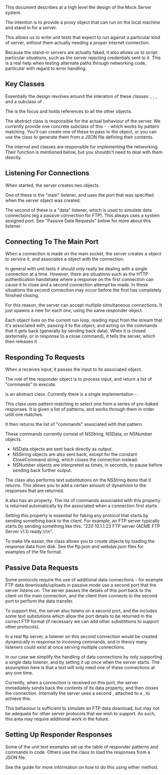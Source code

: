 This document describes at a high level the design of the Mock Server system.

The intention is to provide a proxy object that can run on the local machine and stand in for a server.

This allows us to write unit tests that expect to run against a particular kind of server, without them actually needing a proper internet connection.

Because the stand-in servers are actually faked, it also allows us to script particular situations, such as the server rejecting credentials sent to it. This is a real help when testing alternate paths through networking code, particular with regard to error handling.



Key Classes
-----------

Essentially the design revolves around the interation of these classes: <KMSServer>, <KMSConnection>, <KMSListener>, <KMSResponseCollection> and a subclass of <KMSResponder>.

The <KMSServer> is the focus and holds references to all the other objects. 

The abstract <KMSResponder> class is responsible for the actual behaviour of the server. We currently provide one concrete subclass of this - <KMSRegExResponder> - which works by pattern matching. You'll can create one of these to pass to the <KMSServer> object, or you can use the <KMSResponseCollection> class to generate them from a JSON file defining their contents.

The internal <KMSConnection> and <KMSListener> classes are responsible for implementing the networking. Their function is mentioned below, but you shouldn't need to deal with them directly.

Listening For Connections
-------------------------

When started, the server creates two <KMSListener> objects.

One of these is the "main" listener, and uses the port that was specified when the server object was created.

The second of these is a "data" listener, which is used to simulate data connections (eg a passive connection for FTP). This always uses a system assigned port. See "Passive Data Requests" below for more about this listener.


Connecting To The Main Port
---------------------------

When a connection is made on the main socket, the server creates a <KMSConnection> object to service it, and associates a <KMSResponder> object with the connection.

In general with unit tests it should only really be dealing with a single connection at a time. However, there are situations such as the HTTP authentication handshake where a response on the first connection can cause it to close and a second connection attempt be made. In these situations the second connection may occur before the first has completely finished closing.

For this reason, the server can accept multiple simultaneous connections. It just spawns a new <KMSConnection> for each one, using the same responder object.

Each <KMSConnection> object lives on the current run loop, reading input from the stream that it's associated with, passing it to the <KMSResponder> object, and acting on the commands that it gets back (generally by sending back data). When it is closed (externally, or in response to a close command), it tells the server, which then releases it.

Responding To Requests
----------------------

When a <KMSConnection> receives input, it passes the input to its associated <KMSResponder> object.

The role of the responder object is to process input, and return a list of "commands" to execute.

<KMSResponder> is an abstract class. Currently there is a single implementation - <KMSRegExResponder>.

This class uses pattern matching to select one from a series of pre-baked responses. It is given a list of patterns, and works through them in order until one matches.

It then returns the list of "commands" associated with that pattern.

These commands currently consist of NSString, NSData, or NSNumber objects.

- NSData objects are sent back directly as output.
- NSString objects are also sent back, except for the constant CloseCommand string, which closes the connection instead.
- NSNumber objects are interpreted as times, in seconds, to pause before sending back further output.

The class also performs text substitutions on the NSString items that it returns. This allows you to add a certain amount of dynamism to the responses that are returned.

A <KMSResponder> also has an <initialResponse> property. The list of commands associated with this property is returned automatically by the associated <KMSConnection> when a connection first starts. 

Setting this property is essential for faking any protocol that starts by sending something back to the client. For example, an FTP server typically starts by sending something like this: "220 10.1.1.23 FTP server (ACME FTP Server v1.1) ready.\r\n".

To make life easier, the <KMSResponseCollection> class allows you to create <KMSRegExResponder> objects by loading the response data from disk. See the ftp.json and webdav.json files for examples of the file format.

Passive Data Requests
---------------------

Some protocols require the use of additional data connections - for example FTP data downloads/uploads in passive mode use a second port that the server listens on. The server passes the details of this port back to the client on the main connection, and the client then connects to the second port to perform the data transfer.

To support this, the server also listens on a second port, and the <KMSRegExResponder> includes some text substutions which allow the port details to be returned in the correct FTP format (if necessary we can add other substititions to support other protocols).

In a real ftp server, a listener on this second connection would be created dynamically in response to incoming commands, and in theory many listeners could exist at once serving multiple connections.

In our case we simplify the handling of data connections by only supporting a single data listener, and by setting it up once when the server starts. The assumption here is that a test will only need one of these connections at any one time.

Currently, when a connection is received on this port, the server immediately sends back the contents of its data property, and then closes the connection. Internally the server uses a second <KMSRegExResponder>, attached to a <KMSConnection>, to achieve this.

This behaviour is sufficient to simulate an FTP data download, but may not be adequate for other server protocols that we wish to support. As such, this area may require additional work in the future.


Setting Up Responder Responses
------------------------------

Some of the unit test examples set up the table of responder patterns and commands in code. Others use the <KMSResponseCollection> class to load the responses from a JSON file.

See the <Responses> guide for more information on how to do this using either method.
